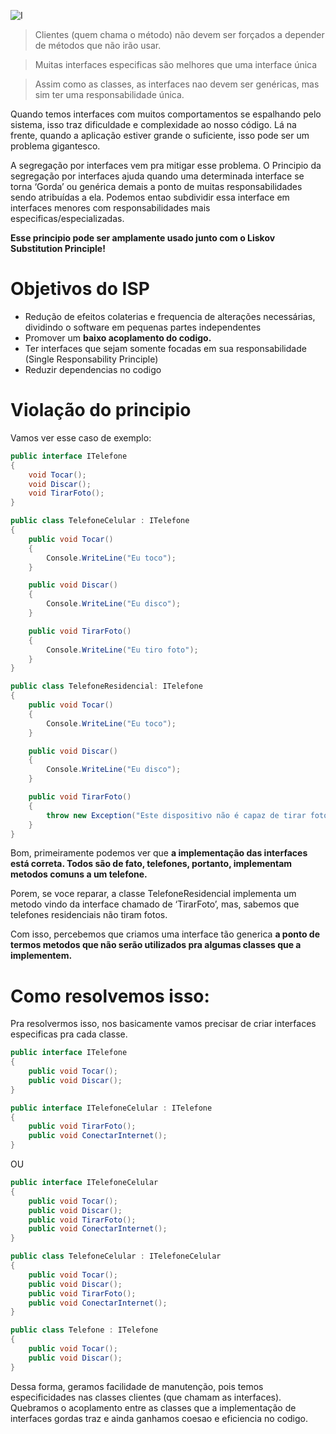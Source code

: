 ![I](https://github.com/VictorMarri/SOLID_PRINCIPLES/assets/55095546/3abe9783-38e9-4c79-a747-b5d506f98a2a)

> Clientes (quem chama o método) não devem ser forçados a depender de métodos que não irão usar.
> 

> Muitas interfaces especificas são melhores que uma interface única
> 

> Assim como as classes, as interfaces nao devem ser genéricas, mas sim ter uma responsabilidade única.
>

Quando temos interfaces com muitos comportamentos se espalhando pelo sistema, isso traz dificuldade e complexidade ao nosso código. Lá na frente, quando a aplicação estiver grande o suficiente, isso pode ser um problema gigantesco. 

A segregação por interfaces vem pra mitigar esse problema. O Principio da segregação por interfaces ajuda quando uma determinada interface se torna ‘Gorda’ ou genérica demais a ponto de muitas responsabilidades sendo atribuídas a ela. Podemos entao subdividir essa interface em interfaces menores com responsabilidades mais especificas/especializadas. 

******************************************************************************************************************************************Esse principio pode ser amplamente usado junto com o Liskov Substitution Principle!******************************************************************************************************************************************

# Objetivos do ISP

- Redução de efeitos colaterias e frequencia de alterações necessárias, dividindo o software em pequenas partes independentes
- Promover um **********************************************************baixo acoplamento do codigo.**********************************************************
- Ter interfaces que sejam somente focadas em sua responsabilidade (Single Responsability Principle)
- Reduzir dependencias no codigo

# Violação do principio

Vamos ver esse caso de exemplo:

```csharp
public interface ITelefone
{
	void Tocar();
    void Discar();
	void TirarFoto();
}
```


```csharp
public class TelefoneCelular : ITelefone
{
	public void Tocar()
	{
		Console.WriteLine("Eu toco");
	}

	public void Discar()
	{
		Console.WriteLine("Eu disco");
	}

	public void TirarFoto()
	{
		Console.WriteLine("Eu tiro foto");
	}
}
```


```csharp
public class TelefoneResidencial: ITelefone
{
	public void Tocar()
	{
		Console.WriteLine("Eu toco");
	}

	public void Discar()
	{
		Console.WriteLine("Eu disco");
	}

	public void TirarFoto()
	{
		throw new Exception("Este dispositivo não é capaz de tirar foto.");
	}
}
```
Bom, primeiramente podemos ver que ********************************a implementação das interfaces está correta. Todos são de fato, telefones, portanto, implementam metodos comuns a um telefone.******************************** 

Porem, se voce reparar, a classe TelefoneResidencial implementa um metodo vindo da interface chamado de ‘TirarFoto’, mas, sabemos que telefones residenciais não tiram fotos. 

Com isso, percebemos que criamos uma interface tão generica **************************************************a ponto de termos metodos que não serão utilizados pra algumas classes que a implementem.**************************************************

# Como resolvemos isso:

Pra resolvermos isso, nos basicamente vamos precisar de criar interfaces especificas pra cada classe.


```csharp
public interface ITelefone
{
	public void Tocar();
	public void Discar();
}
```

```csharp
public interface ITelefoneCelular : ITelefone
{
	public void TirarFoto();
	public void ConectarInternet();
}
```

OU

```csharp
public interface ITelefoneCelular
{
	public void Tocar();
	public void Discar();
	public void TirarFoto();
	public void ConectarInternet();
}
```

```csharp
public class TelefoneCelular : ITelefoneCelular
{
	public void Tocar();
	public void Discar();
	public void TirarFoto();
	public void ConectarInternet();
}
```

```csharp
public class Telefone : ITelefone
{
	public void Tocar();
	public void Discar();
}
```

Dessa forma, geramos facilidade de manutenção, pois temos especificidades nas classes clientes (que chamam as interfaces). Quebramos o acoplamento entre as classes que a implementação de interfaces gordas traz e ainda ganhamos coesao e eficiencia no codigo. 
